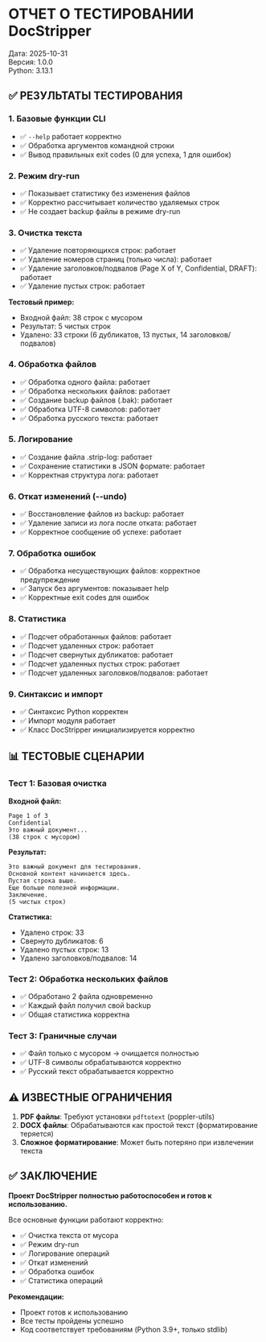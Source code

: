 # ОТЧЕТ О ТЕСТИРОВАНИИ DocStripper

Дата: 2025-10-31  
Версия: 1.0.0  
Python: 3.13.1

## ✅ РЕЗУЛЬТАТЫ ТЕСТИРОВАНИЯ

### 1. Базовые функции CLI
- ✅ `--help` работает корректно
- ✅ Обработка аргументов командной строки
- ✅ Вывод правильных exit codes (0 для успеха, 1 для ошибок)

### 2. Режим dry-run
- ✅ Показывает статистику без изменения файлов
- ✅ Корректно рассчитывает количество удаляемых строк
- ✅ Не создает backup файлы в режиме dry-run

### 3. Очистка текста
- ✅ Удаление повторяющихся строк: работает
- ✅ Удаление номеров страниц (только числа): работает
- ✅ Удаление заголовков/подвалов (Page X of Y, Confidential, DRAFT): работает
- ✅ Удаление пустых строк: работает

**Тестовый пример:**
- Входной файл: 38 строк с мусором
- Результат: 5 чистых строк
- Удалено: 33 строки (6 дубликатов, 13 пустых, 14 заголовков/подвалов)

### 4. Обработка файлов
- ✅ Обработка одного файла: работает
- ✅ Обработка нескольких файлов: работает
- ✅ Создание backup файлов (.bak): работает
- ✅ Обработка UTF-8 символов: работает
- ✅ Обработка русского текста: работает

### 5. Логирование
- ✅ Создание файла .strip-log: работает
- ✅ Сохранение статистики в JSON формате: работает
- ✅ Корректная структура лога: работает

### 6. Откат изменений (--undo)
- ✅ Восстановление файлов из backup: работает
- ✅ Удаление записи из лога после отката: работает
- ✅ Корректное сообщение об успехе: работает

### 7. Обработка ошибок
- ✅ Обработка несуществующих файлов: корректное предупреждение
- ✅ Запуск без аргументов: показывает help
- ✅ Корректные exit codes для ошибок

### 8. Статистика
- ✅ Подсчет обработанных файлов: работает
- ✅ Подсчет удаленных строк: работает
- ✅ Подсчет свернутых дубликатов: работает
- ✅ Подсчет удаленных пустых строк: работает
- ✅ Подсчет удаленных заголовков/подвалов: работает

### 9. Синтаксис и импорт
- ✅ Синтаксис Python корректен
- ✅ Импорт модуля работает
- ✅ Класс DocStripper инициализируется корректно

## 📊 ТЕСТОВЫЕ СЦЕНАРИИ

### Тест 1: Базовая очистка
**Входной файл:**
```
Page 1 of 3
Confidential
Это важный документ...
(38 строк с мусором)
```

**Результат:**
```
Это важный документ для тестирования.
Основной контент начинается здесь.
Пустая строка выше.
Еще больше полезной информации.
Заключение.
(5 чистых строк)
```

**Статистика:**
- Удалено строк: 33
- Свернуто дубликатов: 6
- Удалено пустых строк: 13
- Удалено заголовков/подвалов: 14

### Тест 2: Обработка нескольких файлов
- ✅ Обработано 2 файла одновременно
- ✅ Каждый файл получил свой backup
- ✅ Общая статистика корректна

### Тест 3: Граничные случаи
- ✅ Файл только с мусором → очищается полностью
- ✅ UTF-8 символы обрабатываются корректно
- ✅ Русский текст обрабатывается корректно

## ⚠️ ИЗВЕСТНЫЕ ОГРАНИЧЕНИЯ

1. **PDF файлы**: Требуют установки `pdftotext` (poppler-utils)
2. **DOCX файлы**: Обрабатываются как простой текст (форматирование теряется)
3. **Сложное форматирование**: Может быть потеряно при извлечении текста

## ✅ ЗАКЛЮЧЕНИЕ

**Проект DocStripper полностью работоспособен и готов к использованию.**

Все основные функции работают корректно:
- ✅ Очистка текста от мусора
- ✅ Режим dry-run
- ✅ Логирование операций
- ✅ Откат изменений
- ✅ Обработка ошибок
- ✅ Статистика операций

**Рекомендации:**
- Проект готов к использованию
- Все тесты пройдены успешно
- Код соответствует требованиям (Python 3.9+, только stdlib)

